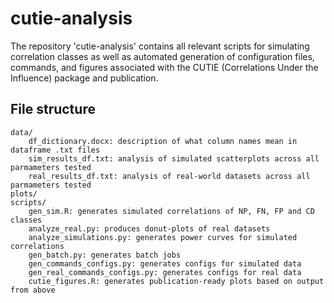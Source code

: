 # cutie-analysis #

The repository 'cutie-analysis' contains all relevant scripts for simulating correlation classes as well as automated generation of configuration files, commands, and figures associated with the CUTIE (Correlations Under the Influence) package and publication.

## File structure ###

```
data/
    df_dictionary.docx: description of what column names mean in dataframe .txt files
    sim_results_df.txt: analysis of simulated scatterplots across all parmameters tested
    real_results_df.txt: analysis of real-world datasets across all parmameters tested
plots/
scripts/
    gen_sim.R: generates simulated correlations of NP, FN, FP and CD classes
    analyze_real.py: produces donut-plots of real datasets
    analyze_simulations.py: generates power curves for simulated correlations
    gen_batch.py: generates batch jobs
    gen_commands_configs.py: generates configs for simulated data
    gen_real_commands_configs.py: generates configs for real data
    cutie_figures.R: generates publication-ready plots based on output from above
```
